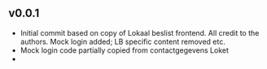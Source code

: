## v0.0.1

* Initial commit based on copy of Lokaal beslist frontend. All credit to the authors. Mock login added; LB specific content removed etc.
* Mock login code partially copied from contactgegevens Loket
* 
